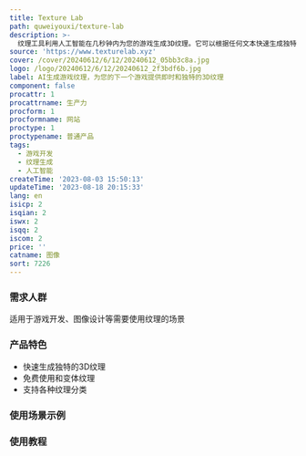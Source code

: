 ```yaml
---
title: Texture Lab
path: quweiyouxi/texture-lab
description: >-
  纹理工具利用人工智能在几秒钟内为您的游戏生成3D纹理。它可以根据任何文本快速生成独特的平铺纹理，供您的游戏使用。纹理工具提供各种纹理分类，包括建筑、岩石、木材、沙滩、植物、冰和其他杂项。所有生成的纹理都可以免费使用，您还可以在生成的纹理上进行变体。
source: 'https://www.texturelab.xyz'
cover: /cover/20240612/6/12/20240612_05bb3c8a.jpg
logo: /logo/20240612/6/12/20240612_2f3bdf6b.jpg
label: AI生成游戏纹理，为您的下一个游戏提供即时和独特的3D纹理
component: false
procattr: 1
procattrname: 生产力
procform: 1
procformname: 网站
proctype: 1
proctypename: 普通产品
tags:
  - 游戏开发
  - 纹理生成
  - 人工智能
createTime: '2023-08-03 15:50:13'
updateTime: '2023-08-18 20:15:33'
lang: en
isicp: 2
isqian: 2
iswx: 2
isqq: 2
iscom: 2
price: ''
catname: 图像
sort: 7226
---
```




### 需求人群
适用于游戏开发、图像设计等需要使用纹理的场景

### 产品特色
- 快速生成独特的3D纹理
- 免费使用和变体纹理
- 支持各种纹理分类

### 使用场景示例


### 使用教程


  
